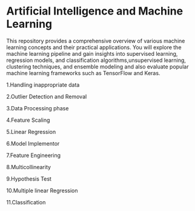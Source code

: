 # Artificial Intelligence and Machine Learning

This repository provides a comprehensive overview of various machine learning concepts and their practical applications.
You will explore the machine learning pipeline and gain insights into supervised learning, regression models, and classification algorithms,unsupervised learning, clustering techniques, and ensemble modeling and also evaluate popular machine learning frameworks such as TensorFlow and Keras.

1.Handling inappropriate data

2.Outlier Detection and Removal

3.Data Processing phase

4.Feature Scaling

5.Linear Regression

6.Model Implementor

7.Feature Engineering

8.Multicollinearity

9.Hypothesis Test

10.Multiple linear Regression

11.Classification
